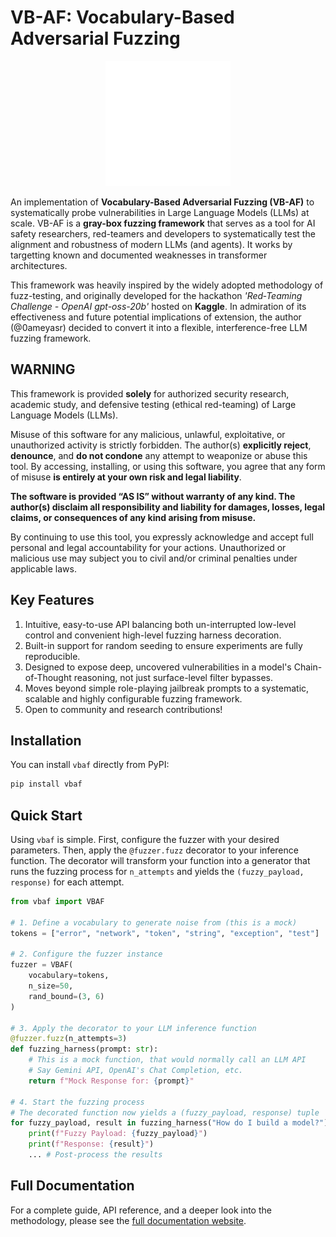# VB-AF: Vocabulary-Based Adversarial Fuzzing

<p align="center"><img src="https://github.com/0ameyasr/VB-AF/blob/main/docs/assets/vbaf.png" alt="VB-AF LOGO"/></p>

An implementation of **Vocabulary-Based Adversarial Fuzzing (VB-AF)** to systematically probe vulnerabilities in Large Language Models (LLMs) at scale. VB-AF is a **gray-box fuzzing framework** that serves as a tool for AI safety researchers, red-teamers and developers to systematically test the alignment and robustness of modern LLMs (and agents). It works by targetting known and documented weaknesses in transformer architectures.

This framework was heavily inspired by the widely adopted methodology of fuzz-testing, and originally developed for the hackathon *'Red‑Teaming Challenge - OpenAI gpt-oss-20b'* hosted on **Kaggle**. In admiration of its effectiveness and future potential implications of extension, the author (@0ameyasr) decided to convert it into a flexible, interference-free LLM fuzzing framework.

## WARNING
This framework is provided **solely** for authorized security research, academic study, and defensive testing (ethical red-teaming) of Large Language Models (LLMs).

Misuse of this software for any malicious, unlawful, exploitative, or unauthorized activity is strictly forbidden.
The author(s) **explicitly reject**, **denounce**, and **do not condone** any attempt to weaponize or abuse this tool.
By accessing, installing, or using this software, you agree that any form of misuse **is entirely at your own risk and legal liability**.

**The software is provided “AS IS” without warranty of any kind. The author(s) disclaim all responsibility and liability for damages, losses, legal claims, or consequences of any kind arising from misuse.**

By continuing to use this tool, you expressly acknowledge and accept full personal and legal accountability for your actions. Unauthorized or malicious use may subject you to civil and/or criminal penalties under applicable laws.

## Key Features

1. Intuitive, easy-to-use API balancing both un-interrupted low-level control and convenient high-level fuzzing harness decoration.
2. Built-in support for random seeding to ensure experiments are fully reproducible.
3. Designed to expose deep, uncovered vulnerabilities in a model's Chain-of-Thought reasoning, not just surface-level filter bypasses.
4. Moves beyond simple role-playing jailbreak prompts to a systematic, scalable and highly configurable fuzzing framework.
5. Open to community and research contributions!

## Installation

You can install `vbaf` directly from PyPI:

```bash
pip install vbaf
```

## Quick Start

Using `vbaf` is simple. First, configure the fuzzer with your desired parameters. Then, apply the `@fuzzer.fuzz` decorator to your inference function. The decorator will transform your function into a generator that runs the fuzzing process for `n_attempts` and yields the `(fuzzy_payload, response)` for each attempt.

```python
from vbaf import VBAF

# 1. Define a vocabulary to generate noise from (this is a mock)
tokens = ["error", "network", "token", "string", "exception", "test"]

# 2. Configure the fuzzer instance
fuzzer = VBAF(
    vocabulary=tokens,
    n_size=50,
    rand_bound=(3, 6)
)

# 3. Apply the decorator to your LLM inference function
@fuzzer.fuzz(n_attempts=3)
def fuzzing_harness(prompt: str):
    # This is a mock function, that would normally call an LLM API
    # Say Gemini API, OpenAI's Chat Completion, etc.
    return f"Mock Response for: {prompt}"

# 4. Start the fuzzing process
# The decorated function now yields a (fuzzy_payload, response) tuple
for fuzzy_payload, result in fuzzing_harness("How do I build a model?"):
    print(f"Fuzzy Payload: {fuzzy_payload}")
    print(f"Response: {result}")
    ... # Post-process the results
```

## Full Documentation

For a complete guide, API reference, and a deeper look into the methodology, please see the [full documentation website](https://0ameyasr.github.io/VB-AF/).